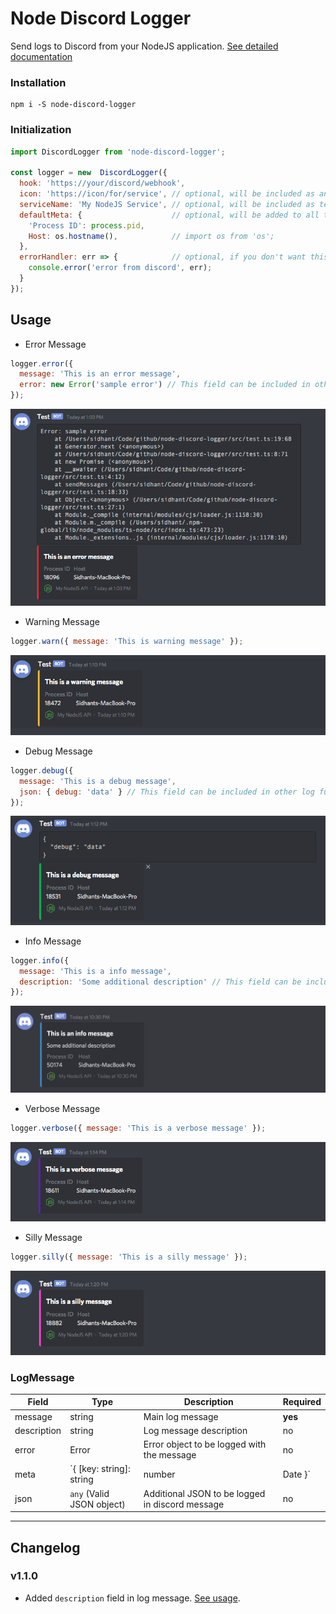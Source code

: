 # Node Discord Logger
Send logs to Discord from your NodeJS application.
[See detailed documentation](https://sidhantpanda.github.io/node-discord-logger/)

### Installation
```
npm i -S node-discord-logger
```

### Initialization
```javascript
import DiscordLogger from 'node-discord-logger';

const logger = new  DiscordLogger({
  hook: 'https://your/discord/webhook',
  icon: 'https://icon/for/service', // optional, will be included as an icon in the footer
  serviceName: 'My NodeJS Service', // optional, will be included as text in the footer
  defaultMeta: {                    // optional, will be added to all the messages
    'Process ID': process.pid,
    Host: os.hostname(),            // import os from 'os';
  },
  errorHandler: err => {            // optional, if you don't want this library to log to console
    console.error('error from discord', err);
  }
});
```

## Usage

* Error Message
```javascript
logger.error({
  message: 'This is an error message',
  error: new Error('sample error') // This field can be included in other log functions as well
});
```
![error message example](https://raw.githubusercontent.com/sidhantpanda/public/master/img/projects/node-discord-logger/error-message.png)

* Warning Message
```javascript
logger.warn({ message: 'This is warning message' });
```
![warning message example](https://raw.githubusercontent.com/sidhantpanda/public/master/img/projects/node-discord-logger/warning-message.png)

* Debug Message
```javascript
logger.debug({
  message: 'This is a debug message',
  json: { debug: 'data' } // This field can be included in other log functions as well
});
```
![debug message example](https://raw.githubusercontent.com/sidhantpanda/public/master/img/projects/node-discord-logger/debug-message.png)

* <a name="usage_example_info_message"></a>Info Message
```javascript
logger.info({
  message: 'This is a info message',
  description: 'Some additional description' // This field can be included in other log functions as well
});
```
![info message example](https://raw.githubusercontent.com/sidhantpanda/public/master/img/projects/node-discord-logger/info-message.png)

* Verbose Message
```javascript
logger.verbose({ message: 'This is a verbose message' });
```
![verbose message example](https://raw.githubusercontent.com/sidhantpanda/public/master/img/projects/node-discord-logger/verbose-message.png)

* Silly Message
```javascript
logger.silly({ message: 'This is a silly message' });
```
![silly message example](https://raw.githubusercontent.com/sidhantpanda/public/master/img/projects/node-discord-logger/silly-message.png)

### LogMessage 
| Field  | Type  | Description  | Required |
|---|---|---|---|
| message  | string  | Main log message   |  **yes**  |
| description  |  string  | Log message description  | no  |
| error  |  Error  | Error object to be logged with the message  | no  |
| meta  |  `{ [key: string]: string | number | Date }`  | Meta details for log message  | no  |
| json  |  `any` (Valid JSON object) | Additional JSON to be logged in discord message  | no  |
---

## Changelog

### v1.1.0
* Added `description` field in log message. [See usage](#usage_example_info_message).
